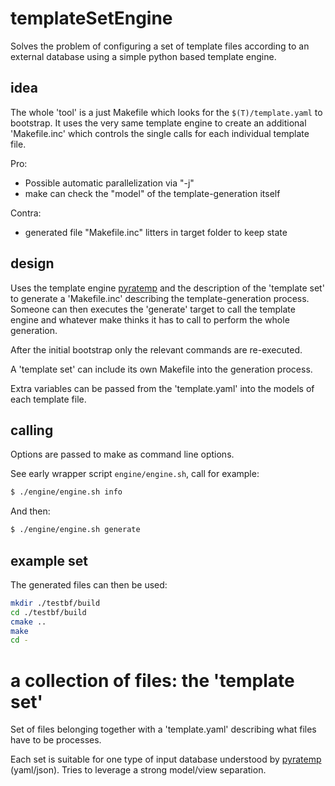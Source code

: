 # templateSetEngine

Solves the problem of configuring a set of template files according to an
external database using a simple python based template engine.

## idea

The whole 'tool' is a just Makefile which looks for the `$(T)/template.yaml` to bootstrap. It uses the very same template engine to create an additional 'Makefile.inc' which controls the single calls for each individual template file.

Pro:
- Possible automatic parallelization via "-j"
- make can check the "model" of the template-generation itself

Contra:
- generated file "Makefile.inc" litters in target folder to keep state

## design

Uses the template engine [pyratemp][1] and the description of the 'template set' to
generate a 'Makefile.inc' describing the template-generation process. Someone
can then executes the 'generate' target to call the template engine and whatever
make thinks it has to call to perform the whole generation.

After the initial bootstrap only the relevant commands are re-executed.

A 'template set' can include its own Makefile into the generation process.

Extra variables can be passed from the 'template.yaml' into the models of each
template file.

## calling

Options are passed to make as command line options.

See early wrapper script `engine/engine.sh`, call for example:

```bash
$ ./engine/engine.sh info
```

And then:

```bash
$ ./engine/engine.sh generate
```

## example set

The generated files can then be used:

```bash
mkdir ./testbf/build
cd ./testbf/build
cmake ..
make
cd -
```

# a collection of files: the 'template set'

Set of files belonging together with a 'template.yaml' describing what files
have to be processes.

Each set is suitable for one type of input database understood by [pyratemp][1] (yaml/json). Tries to leverage a strong model/view separation.

[1]: http://www.simple-is-better.org/template
